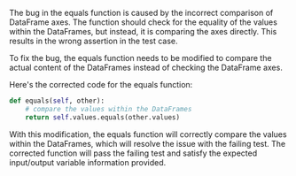 The bug in the equals function is caused by the incorrect comparison of DataFrame axes. The function should check for the equality of the values within the DataFrames, but instead, it is comparing the axes directly. This results in the wrong assertion in the test case.

To fix the bug, the equals function needs to be modified to compare the actual content of the DataFrames instead of checking the DataFrame axes.

Here's the corrected code for the equals function:

```python
def equals(self, other):
    # compare the values within the DataFrames
    return self.values.equals(other.values)
```

With this modification, the equals function will correctly compare the values within the DataFrames, which will resolve the issue with the failing test. The corrected function will pass the failing test and satisfy the expected input/output variable information provided.